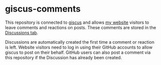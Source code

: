 # giscus-comments

This repository is connected to [giscus](https://github.com/giscus) and allows [my website](https://tfle.github.io) visitors to leave comments and reactions on posts. These comments are stored in the [Discussions tab](https://github.com/tfle/tfle.github.io-giscus/discussions). 

Discussions are automatically created the first time a comment or reaction is left. Website visitors need to log in using their GitHub accounts to allow giscus to post on their behalf. GitHub users can also post a comment via this repository if the Discussion has already been created.

